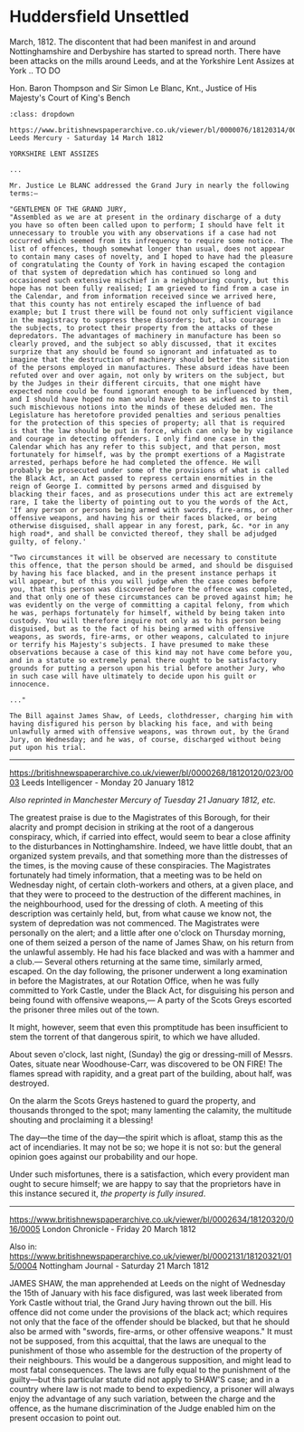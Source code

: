 # Huddersfield Unsettled

March, 1812. The discontent that had been manifest in and around Nottinghamshire and Derbyshire has started to spread north. There have been attacks on the mills around Leeds, and at the Yorkshire Lent Assizes at York .. TO DO

Hon. Baron Thompson and Sir Simon Le Blanc, Knt., Justice of His Majesty's Court of King's Bench

```{admonition} TO DO
:class: dropdown

https://www.britishnewspaperarchive.co.uk/viewer/bl/0000076/18120314/008/0003
Leeds Mercury - Saturday 14 March 1812

YORKSHIRE LENT ASSIZES

...

Mr. Justice Le BLANC addressed the Grand Jury in nearly the following terms:—

"GENTLEMEN OF THE GRAND JURY,  
"Assembled as we are at present in the ordinary discharge of a duty you have so often been called upon to perform; I should have felt it unnecessary to trouble you with any observations if a case had not occurred which seemed from its infrequency to require some notice. The list of offences, though somewhat longer than usual, does not appear to contain many cases of novelty, and I hoped to have had the pleasure of congratulating the County of York in having escaped the contagion of that system of depredation which has continued so long and occasioned such extensive mischief in a neighbouring county, but this hope has not been fully realised; I am grieved to find from a case in the Calendar, and from information received since we arrived here, that this county has not entirely escaped the influence of bad example; but I trust there will be found not only sufficient vigilance in the magistracy to suppress these disorders; but, also courage in the subjects, to protect their property from the attacks of these depredators. The advantages of machinery in manufacture has been so clearly proved, and the subject so ably discussed, that it excites surprize that any should be found so ignorant and infatuated as to imagine that the destruction of machinery should better the situation of the persons employed in manufactures. These absurd ideas have been refuted over and over again, not only by writers on the subject, but by the Judges in their different circuits, that one might have expected none could be found ignorant enough to be influenced by them, and I should have hoped no man would have been as wicked as to instil such mischievous notions into the minds of these deluded men. The Legislature has heretofore provided penalties and serious penalties for the protection of this species of property; all that is required is that the law should be put in force, which can only be by vigilance and courage in detecting offenders. I only find one case in the Calendar which has any refer to this subject, and that person, most fortunately for himself, was by the prompt exertions of a Magistrate arrested, perhaps before he had completed the offence. He will probably be prosecuted under some of the provisions of what is called the Black Act, an Act passed to repress certain enormities in the reign of George I. committed by persons armed and disguised by blacking their faces, and as prosecutions under this act are extremely rare, I take the liberty of pointing out to you the words of the Act, 'If any person or persons being armed with swords, fire-arms, or other offensive weapons, and having his or their faces blacked, or being otherwise disguised, shall appear in any forest, park, &c. *or in any high road*, and shall be convicted thereof, they shall be adjudged guilty, of felony.'

"Two circumstances it will be observed are necessary to constitute this offence, that the person should be armed, and should be disguised by having his face blacked, and in the present instance perhaps it will appear, but of this you will judge when the case comes before you, that this person was discovered before the offence was completed, and that only one of these circumstances can be proved against him; he was evidently on the verge of committing a capital felony, from which he was, perhaps fortunately for himself, witheld by being taken into custody. You will therefore inquire not only as to his person being disguised, but as to the fact of his being armed with offensive weapons, as swords, fire-arms, or other weapons, calculated to injure or terrify his Majesty's subjects. I have presumed to make these observations because a case of this kind may not have come before you, and in a statute so extremely penal there ought to be satisfactory grounds for putting a person upon his trial before another Jury, who in such case will have ultimately to decide upon his guilt or innocence.

..."

The Bill against James Shaw, of Leeds, clothdresser, charging him with having disfigured his person by blacking his face, and with being unlawfully armed with offensive weapons, was thrown out, by the Grand Jury, on Wednesday; and he was, of course, discharged without being put upon his trial.

```




---

https://britishnewspaperarchive.co.uk/viewer/bl/0000268/18120120/023/0003
Leeds Intelligencer - Monday 20 January 1812

*Also reprinted in Manchester Mercury of Tuesday 21 January 1812, etc.*

The greatest praise is due to the Magistrates of this Borough, for their alacrity and prompt decision in striking at the root of a dangerous conspiracy, which, if carried into effect, would seem to bear a close affinity to the disturbances in Nottinghamshire. Indeed, we have little doubt, that an organized system prevails, and that something more than the distresses of the times, is the moving cause of these conspiracies. The Magistrates fortunately had timely information, that a meeting was to be held on Wednesday night, of certain cloth-workers and others, at a given place, and that they were to proceed to the destruction of the different machines, in the neighbourhood, used for the dressing of cloth. A meeting of this description was certainly held, but, from what cause we know not, the system of depredation was not commenced. The Magistrates were personally on the alert; and a little after one o'clock on Thursday morning, one of them seized a person of the name of James Shaw, on his return from the unlawful assembly. He had his face blacked and was with a hammer and a club.— Several others returning at the same time, similarly armed, escaped. On the day following, the prisoner underwent a long examination in before the Magistrates, at our Rotation Office, when he was fully committed to York Castle, under the Black Act, for disguising his person and being found with offensive weapons,— A party of the Scots Greys escorted the prisoner three miles out of the town.

It might, however, seem that even this promptitude has been insufficient to stem the torrent of that dangerous spirit, to which we have alluded.

About seven o'clock, last night, (Sunday) the gig or dressing-mill of Messrs. Oates, situate near Woodhouse-Carr, was discovered to be ON FIRE! The flames spread with rapidity, and a great part of the building, about half, was destroyed.

On the alarm the Scots Greys hastened to guard the property, and thousands thronged to the spot; many lamenting the calamity, the multitude shouting and proclaiming it a blessing!

The day—the time of the day—the spirit which is afloat, stamp this as the act of incendiaries. It may not be so; we hope it is not so: but the general opinion goes against our probability and our hope.

Under such misfortunes, there is a satisfaction, which every provident man ought to secure himself; we are happy to say that the proprietors have in this instance secured it, *the property is fully insured*.

---
https://www.britishnewspaperarchive.co.uk/viewer/bl/0002634/18120320/016/0005
London Chronicle - Friday 20 March 1812

Also in: https://www.britishnewspaperarchive.co.uk/viewer/bl/0002131/18120321/015/0004 Nottingham Journal - Saturday 21 March 1812

JAMES SHAW, the man apprehended at Leeds on the night of Wednesday the 15th of January with his face disfigured, was last week liberated from York Castle without trial, the Grand Jury having thrown out the bill. His offence did not come under the provisions of the black act; which requires not only that the face of the offender should be blacked, but that he should also be armed with "swords, fire-arms, or other offensive weapons." It must not be supposed, from this acquittal, that the laws are unequal to the punishment of those who assemble for the destruction of the property of their neighbours. This would be a dangerous supposition, and might lead to most fatal consequences. The laws are fully equal to the punishment of the guilty—but this particular statute did not apply to SHAW'S case; and in a country where law is not made to bend to expediency, a prisoner will always enjoy the advantage of any such variation, between the charge and the offence, as the humane discrimination of the Judge enabled him on the present occasion to point out.

